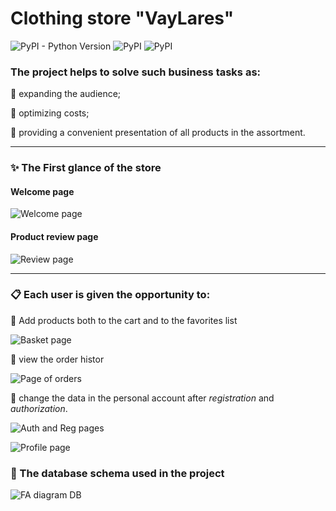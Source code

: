 # Clothing store "VayLares"

![PyPI - Python Version](https://img.shields.io/pypi/pyversions/mysqlclient)
![PyPI](https://img.shields.io/pypi/v/django?label=Django&color=orange)
![PyPI](https://img.shields.io/pypi/v/mysqlclient?label=mysqlclient&color=green)


### The project helps to solve such business tasks as:
:black_square_button: expanding the audience;

:black_square_button: optimizing costs;

:black_square_button: providing a convenient presentation of all products in the assortment.
___

### :sparkles: The First glance of the store
#### Welcome page
![Welcome page](https://github.com/ShatAlex/Clothing-Store-VayLares/blob/master/ReadMeImages/welcome_page.png)


#### Product review page
![Review page](https://github.com/ShatAlex/Clothing-Store-VayLares/blob/master/ReadMeImages/review_page.png)
___

### :clipboard: Each user is given the opportunity to:
:black_square_button: Add products both to the cart and to the favorites list
 
![Basket page](https://github.com/ShatAlex/Clothing-Store-VayLares/blob/master/ReadMeImages/basket_page.png)

:black_square_button: view the order histor

![Page of orders](https://github.com/ShatAlex/Clothing-Store-VayLares/blob/master/ReadMeImages/page_of_orders.png)

:black_square_button: change the data in the personal account after _registration_ and _authorization_.

![Auth and Reg pages](https://github.com/ShatAlex/Clothing-Store-VayLares/blob/master/ReadMeImages/reg-and-auth-page.png)

![Profile page](https://github.com/ShatAlex/Clothing-Store-VayLares/blob/master/ReadMeImages/profile_page.png)

### :open_file_folder: The database schema used in the project
![FA diagram DB](https://github.com/ShatAlex/Clothing-Store-VayLares/blob/master/ReadMeImages/Clothes_DB.png)
